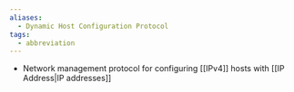 ```yaml
---
aliases:
  - Dynamic Host Configuration Protocol
tags:
  - abbreviation
---
```

- Network management protocol for configuring [[IPv4]] hosts with [[IP Address|IP addresses]]